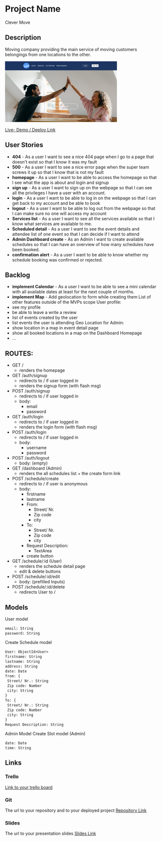 # Project Name
Clever Move
## Description
Moving company providing the main service of moving customers belongings from one locations to the other.

<img src="https://github.com/Cleverttech/clever-move-project/blob/main/clever-move-demo.PNG" alt="demo-Image" margin="auto 0px" width="370" height="200"/>

[Live- Demo / Deploy Link](https://clevermove.herokuapp.com/)
## User Stories
- **404** - As a user I want to see a nice 404 page when I go to a page that doesn't exist so that I know it was my fault 
- **500** - As a user I want to see a nice error page when the super team screws it up so that I know that is not my fault
- **homepage** - As a user I want to be able to access the homepage so that I see what the app is about and login and signup
- **sign up** - As a user I want to sign up on the webpage so that I can see all the privileges I have a user with an account.
- **login** - As a user I want to be able to log in on the webpage so that I can get back to my account and be able to book
- **logout** - As a user I want to be able to log out from the webpage so that I can make sure no one will access my account
- **Services list** - As a user I want to see all the services available so that I know what services are available to me.
- **Scheduled detail** - As a user I want to see the event details and attendee list of one event so that I can decide if I want to attend 
- **Admin Dashboard create** - As an Admin I want to create available schedules so that I can have an overview of how many schedules have been booked.
- **confirmation alert** - As a user I want to be able to know whether my schedule booking was confirmed or rejected.
## Backlog
- **implement Calendar** - As a user I want to be able to see a mini calendar with all available dates at least for the next couple of months.
- **implement Map** - Add geolocation to form while creating them
List of other features outside of the MVPs scope
User profile:
- see my profile
- be able to leave a write a review
- list of events created by the user
- list events the user is attending
Geo Location for Admin:
- show location in a map in event detail page
- show all booked locations in a map on the Dashboard
Homepage
- ...
## ROUTES:
- GET / 
  - renders the homepage
- GET /auth/signup
  - redirects to / if user logged in
  - renders the signup form (with flash msg)
- POST /auth/signup
  - redirects to / if user logged in
  - body:
    - email
    - password
- GET /auth/login
  - redirects to / if user logged in
  - renders the login form (with flash msg)
- POST /auth/login
  - redirects to / if user logged in
  - body:
    - username
    - password
- POST /auth/logout
  - body: (empty)
- GET /dashboard (Admin)
  - renders the all schedules list + the create form link
- POST /schedule/create 
  - redirects to / if user is anonymous
  - body: 
    - firstname
    - lastname
    - From:
      - Street/ Nr.
      - Zip code
      - city
    - To:
      - Street/ Nr.
      - Zip code
      - city
    - Request Description:
      - TextArea
    - create button
- GET /schedule/:id (User)
  - renders the schedule detail page
  - edit & delete buttons
- POST /schedule/:id/edit 
  - body: (prefilled Inputs)     
- POST /schedule/:id/delete 
  - redirects User to /     
## Models
User model
```
email: String
password: String
```
Create Schedule model
```
User: ObjectId<User>
firstname: String
lastname: String
address: String
date: Date
from: {
 Street/ Nr.: String
 Zip code: Number
 city: String
}
To: {
 Street/ Nr.: String
 Zip code: Number
 city: String
}
Request Description: String
```
Admin Model
Create Slot model (Admin)
```
date: Date
time: String
```
## Links
### Trello
[Link to your trello board](https://trello.com/b/pHhpWMjL/dev)
### Git
The url to your repository and to your deployed project
[Repository Link](http://github.com)
### Slides
The url to your presentation slides
[Slides Link](http://slides.com)
